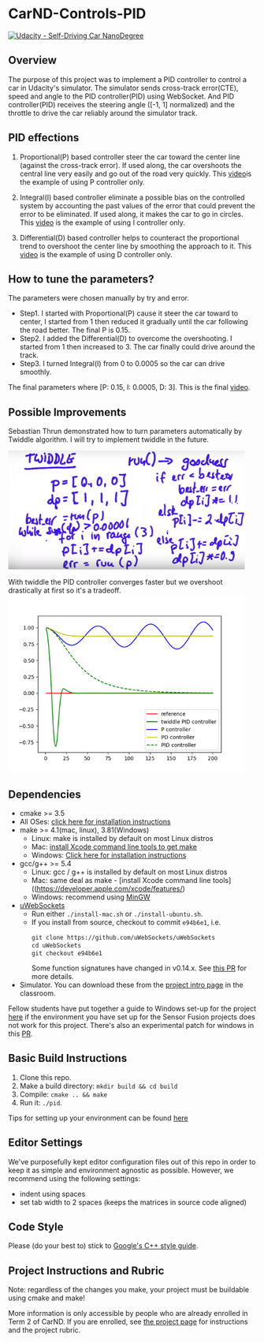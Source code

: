 # CarND-Controls-PID
[![Udacity - Self-Driving Car NanoDegree](https://s3.amazonaws.com/udacity-sdc/github/shield-carnd.svg)](http://www.udacity.com/drive)



## Overview

The purpose of this project was to implement a PID controller to control a car in Udacity's simulator. The simulator sends cross-track error(CTE), speed and angle to the PID controller(PID) using WebSocket.  And PID controller(PID) receives the steering angle ([-1, 1] normalized) and the throttle to drive the car reliably around the simulator track.

## PID effections

1. Proportional(P) based controller steer the car toward the center line (against the cross-track error). If used along, the car overshoots the central line very easily and go out of the road very quickly. This [video](https://youtu.be/3dgt6mo-wu4)is the example of using P controller only.

2. Integral(I) based controller eliminate a possible bias on the controlled system by accounting the past values of the error that could prevent the error to be eliminated. If used along, it makes the car to go in circles. This [video](https://youtu.be/aHTsgL_ByHg) is the example of using I controller only.

3. Differential(D) based controller helps to counteract the proportional trend to overshoot the center line by smoothing the approach to it. This [video](https://youtu.be/riUOQ9LHelU) is the example of using D controller only.

## How to tune the parameters?

The parameters were chosen manually by try and error.

* Step1. I started with Proportional(P) cause it steer the car toward to center, I started from 1 then reduced it gradually until the car following the road better. The final P is 0.15.
* Step2. I added the Differential(D) to overcome the overshooting. I started from 1 then increased to 3. The car finally could drive around the track.
* Step3. I turned Integral(I) from 0 to 0.0005 so the car can drive smoothly.

The final parameters where [P: 0.15, I: 0.0005, D: 3].
This is the final [video](https://youtu.be/MIpe3QhXvLE).

## Possible Improvements

Sebastian Thrun demonstrated how to turn parameters automatically by Twiddle algorithm. I will try to implement twiddle in the future.

<img src="outputs/twiddle.png" width="480" />

With twiddle the PID controller converges faster but we overshoot drastically at first so it's a tradeoff. 
<img src="outputs/compare.png" width="480" />


## Dependencies

* cmake >= 3.5
 * All OSes: [click here for installation instructions](https://cmake.org/install/)
* make >= 4.1(mac, linux), 3.81(Windows)
  * Linux: make is installed by default on most Linux distros
  * Mac: [install Xcode command line tools to get make](https://developer.apple.com/xcode/features/)
  * Windows: [Click here for installation instructions](http://gnuwin32.sourceforge.net/packages/make.htm)
* gcc/g++ >= 5.4
  * Linux: gcc / g++ is installed by default on most Linux distros
  * Mac: same deal as make - [install Xcode command line tools]((https://developer.apple.com/xcode/features/)
  * Windows: recommend using [MinGW](http://www.mingw.org/)
* [uWebSockets](https://github.com/uWebSockets/uWebSockets)
  * Run either `./install-mac.sh` or `./install-ubuntu.sh`.
  * If you install from source, checkout to commit `e94b6e1`, i.e.
    ```
    git clone https://github.com/uWebSockets/uWebSockets 
    cd uWebSockets
    git checkout e94b6e1
    ```
    Some function signatures have changed in v0.14.x. See [this PR](https://github.com/udacity/CarND-MPC-Project/pull/3) for more details.
* Simulator. You can download these from the [project intro page](https://github.com/udacity/self-driving-car-sim/releases) in the classroom.

Fellow students have put together a guide to Windows set-up for the project [here](https://s3-us-west-1.amazonaws.com/udacity-selfdrivingcar/files/Kidnapped_Vehicle_Windows_Setup.pdf) if the environment you have set up for the Sensor Fusion projects does not work for this project. There's also an experimental patch for windows in this [PR](https://github.com/udacity/CarND-PID-Control-Project/pull/3).

## Basic Build Instructions

1. Clone this repo.
2. Make a build directory: `mkdir build && cd build`
3. Compile: `cmake .. && make`
4. Run it: `./pid`. 

Tips for setting up your environment can be found [here](https://classroom.udacity.com/nanodegrees/nd013/parts/40f38239-66b6-46ec-ae68-03afd8a601c8/modules/0949fca6-b379-42af-a919-ee50aa304e6a/lessons/f758c44c-5e40-4e01-93b5-1a82aa4e044f/concepts/23d376c7-0195-4276-bdf0-e02f1f3c665d)

## Editor Settings

We've purposefully kept editor configuration files out of this repo in order to
keep it as simple and environment agnostic as possible. However, we recommend
using the following settings:

* indent using spaces
* set tab width to 2 spaces (keeps the matrices in source code aligned)

## Code Style

Please (do your best to) stick to [Google's C++ style guide](https://google.github.io/styleguide/cppguide.html).

## Project Instructions and Rubric

Note: regardless of the changes you make, your project must be buildable using
cmake and make!

More information is only accessible by people who are already enrolled in Term 2
of CarND. If you are enrolled, see [the project page](https://classroom.udacity.com/nanodegrees/nd013/parts/40f38239-66b6-46ec-ae68-03afd8a601c8/modules/f1820894-8322-4bb3-81aa-b26b3c6dcbaf/lessons/e8235395-22dd-4b87-88e0-d108c5e5bbf4/concepts/6a4d8d42-6a04-4aa6-b284-1697c0fd6562)
for instructions and the project rubric.
